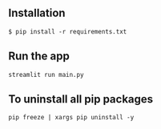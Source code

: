 ## Installation

```
$ pip install -r requirements.txt
```
## Run the app

```
streamlit run main.py
```

## To uninstall all pip packages
```
pip freeze | xargs pip uninstall -y
```
